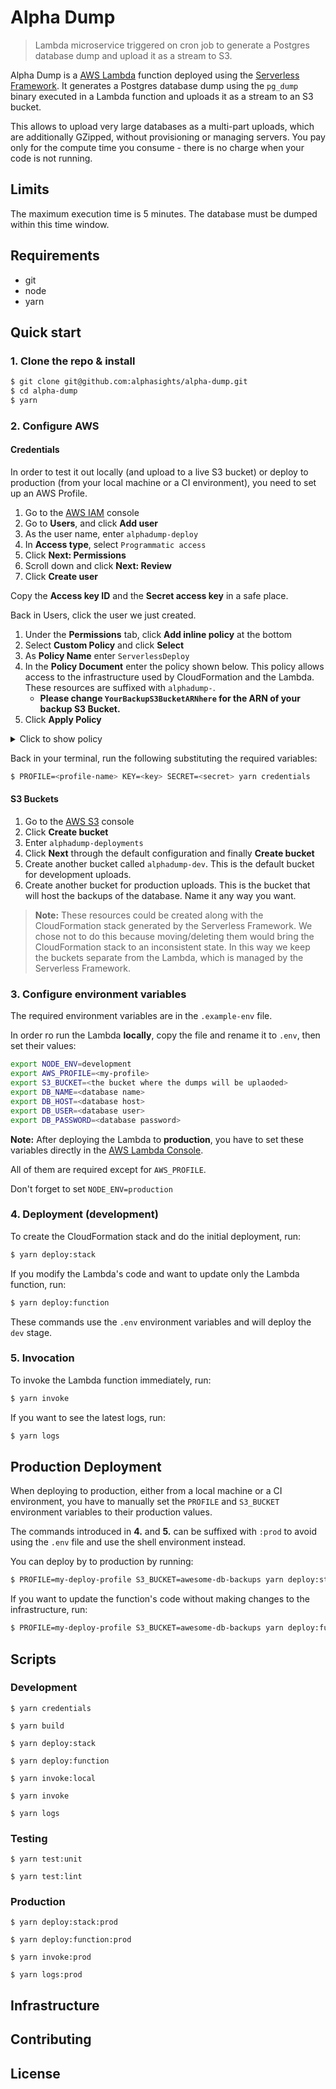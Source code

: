 # Alpha Dump

> Lambda microservice triggered on cron job to generate a Postgres database dump and upload it as a stream to S3.

Alpha Dump is a [AWS Lambda](https://aws.amazon.com/lambda) function deployed using the [Serverless Framework](https://serverless.com). It generates a Postgres database dump using the `pg_dump` binary executed in a Lambda function and uploads it as a stream to an S3 bucket.

This allows to upload very large databases as a multi-part uploads, which are additionally GZipped, without provisioning or managing servers. You pay only for the compute time you consume - there is no charge when your code is not running.

## Limits

The maximum execution time is 5 minutes. The database must be dumped within this time window.


## Requirements

* git
* node
* yarn

## Quick start

### 1. Clone the repo & install

```bash
$ git clone git@github.com:alphasights/alpha-dump.git
$ cd alpha-dump
$ yarn
```

### 2. Configure AWS

#### Credentials

In order to test it out locally (and upload to a live S3 bucket) or deploy to production (from your local machine or a CI environment), you need to set up an AWS Profile.

1. Go to the [AWS IAM](https://console.aws.amazon.com/iam) console
2. Go to **Users**, and click **Add user**
3. As the user name, enter `alphadump-deploy`
4. In **Access type**, select `Programmatic access` 
5. Click **Next: Permissions**
6. Scroll down and click **Next: Review**
7. Click **Create user**

Copy the **Access key ID** and the **Secret access key** in a safe place.

Back in Users, click the user we just created.

1. Under the **Permissions** tab, click **Add inline policy** at the bottom
2. Select **Custom Policy** and click **Select**
3. As **Policy Name** enter `ServerlessDeploy`
4. In the **Policy Document** enter the policy shown below. This policy allows access to the infrastructure used by CloudFormation and the Lambda. These resources are suffixed with `alphadump-`. 
	* **Please change `YourBackupS3BucketARNhere` for the ARN of your backup S3 Bucket.**
5. Click **Apply Policy**

<details>
<summary style="cursor: pointer;">Click to show policy</summary>
<pre>
{
    "Version": "2012-10-17",
    "Statement": [
        {
            "Action": [
                "cloudformation:*"
            ],
            "Effect": "Allow",
            "Resource": "arn:aws:cloudformation:us-east-1:579859358947:stack/alphadump-*"
        },
        {
            "Effect": "Allow",
            "Action": [
                "s3:*"
            ],
            "Resource": [
                "arn:aws:s3:::alphadump-*",
                "YourBackupS3BucketARNhere"
            ]
        },
        {
            "Effect": "Allow",
            "Action": [
                "s3:CreateBucket"
            ],
            "Resource": [
                "*"
            ]
        },
        {
            "Effect": "Allow",
            "Action": [
                "lambda:*"
            ],
            "Resource": [
                "arn:aws:lambda:us-east-1:579859358947:function:alphadump-*"
            ]
        },
        {
            "Effect": "Allow",
            "Action": [
                "iam:*"
            ],
            "Resource": [
                "arn:aws:iam::579859358947:role/alphadump-*"
            ]
        },
        {
            "Effect": "Allow",
            "Action": [
                "logs:*"
            ],
            "Resource": [
                "arn:aws:logs:us-east-1:579859358947:log-group:/aws/lambda/alphadump-*:"
            ]
        },
        {
            "Effect": "Allow",
            "Action": [
                "logs:DescribeLogStreams",
                "logs:FilterLogEvents",
                "logs:DeleteLogGroup",
                "logs:CreateLogGroup",
                "logs:DescribeLogGroups"
            ],
            "Resource": [
                "arn:aws:logs:us-east-1:579859358947:log-group::log-stream:"
            ]
        },
        {
            "Effect": "Allow",
            "Action": [
                "events:*"
            ],
            "Resource": [
                "arn:aws:events:us-east-1:579859358947:rule/alphadump-*"
            ]
        }
    ]
}
</pre>
</details>

Back in your terminal, run the following substituting the required variables:

```bash
$ PROFILE=<profile-name> KEY=<key> SECRET=<secret> yarn credentials
```

#### S3 Buckets

1. Go to the [AWS S3](https://console.aws.amazon.com/s3) console
2. Click **Create bucket**
3. Enter `alphadump-deployments`
4. Click **Next** through the default configuration and finally **Create bucket**
5. Create another bucket called `alphadump-dev`. This is the default bucket for development uploads.
6. Create another bucket for production uploads. This is the bucket that will host the backups of the database. Name it any way you want.

> **Note:** These resources could be created along with the CloudFormation stack generated by the Serverless Framework. We chose not to do this because moving/deleting them would bring the CloudFormation stack to an inconsistent state. In this way we keep the buckets separate from the Lambda, which is managed by the Serverless Framework.


### 3. Configure environment variables

The required environment variables are in the `.example-env` file. 

In order ro run the Lambda **locally**, copy the file and rename it to `.env`, then set their values:

```bash
export NODE_ENV=development
export AWS_PROFILE=<my-profile>
export S3_BUCKET=<the bucket where the dumps will be uplaoded>
export DB_NAME=<database name>
export DB_HOST=<database host>
export DB_USER=<database user>
export DB_PASSWORD=<database password>
```

**Note:** After deploying the Lambda to **production**, you have to set these variables directly in the [AWS Lambda Console](https://console.aws.amazon.com/lambda).

All of them are required except for `AWS_PROFILE`.

Don't forget to set `NODE_ENV=production`

### 4. Deployment (development)

To create the CloudFormation stack and do the initial deployment, run:

```bash
$ yarn deploy:stack
```

If you modify the Lambda's code and want to update only the Lambda function, run:

```bash
$ yarn deploy:function
```

These commands use the `.env` environment variables and will deploy the `dev` stage.

### 5. Invocation

To invoke the Lambda function immediately, run:

```bash
$ yarn invoke
```

If you want to see the latest logs, run:

```bash
$ yarn logs
```

## Production Deployment

When deploying to production, either from a local machine or a CI environment, you have to manually set the `PROFILE` and `S3_BUCKET` environment variables to their production values.

The commands introduced in **4.** and **5.** can be suffixed with `:prod` to avoid using the `.env` file and use the shell environment instead.

You can deploy by to production by running:

```bash
$ PROFILE=my-deploy-profile S3_BUCKET=awesome-db-backups yarn deploy:stack:prod
```

If you want to update the function's code without making changes to the infrastructure, run:

```bash
$ PROFILE=my-deploy-profile S3_BUCKET=awesome-db-backups yarn deploy:function:prod
```


## Scripts

### Development

`$ yarn credentials`

`$ yarn build`

`$ yarn deploy:stack`

`$ yarn deploy:function`

`$ yarn invoke:local`

`$ yarn invoke`

`$ yarn logs`


### Testing

`$ yarn test:unit`

`$ yarn test:lint`


### Production

`$ yarn deploy:stack:prod`

`$ yarn deploy:function:prod`

`$ yarn invoke:prod`

`$ yarn logs:prod`


## Infrastructure



## Contributing

## License


